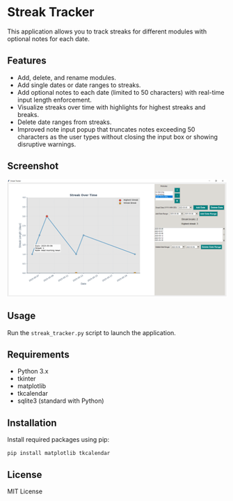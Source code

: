 # Streak Tracker

This application allows you to track streaks for different modules with optional notes for each date.

## Features

- Add, delete, and rename modules.
- Add single dates or date ranges to streaks.
- Add optional notes to each date (limited to 50 characters) with real-time input length enforcement.
- Visualize streaks over time with highlights for highest streaks and breaks.
- Delete date ranges from streaks.
- Improved note input popup that truncates notes exceeding 50 characters as the user types without closing the input box or showing disruptive warnings.

## Screenshot

![Streak Tracker Screenshot](screenshot.PNG)

## Usage

Run the `streak_tracker.py` script to launch the application.

## Requirements

- Python 3.x
- tkinter
- matplotlib
- tkcalendar
- sqlite3 (standard with Python)

## Installation

Install required packages using pip:

```
pip install matplotlib tkcalendar
```

## License

MIT License
